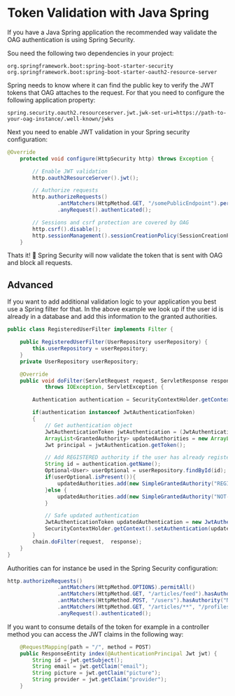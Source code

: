 # Token Validation with Java Spring

If you have a Java Spring application the recommended way validate the OAG authentication is using Spring Security.


Sou need the following two dependencies in your project:
```
org.springframework.boot:spring-boot-starter-security
org.springframework.boot:spring-boot-starter-oauth2-resource-server
```

Spring needs to know where it can find the public key to verify the JWT tokens that OAG attaches to the request. For that you need to configure the following application property:

```
spring.security.oauth2.resourceserver.jwt.jwk-set-uri=https://path-to-your-oag-instance/.well-known/jwks
```

Next you need to enable JWT validation in your Spring security configuration:

```java
@Override
    protected void configure(HttpSecurity http) throws Exception {

        // Enable JWT validation
        http.oauth2ResourceServer().jwt();

        // Authorize requests
        http.authorizeRequests()
                .antMatchers(HttpMethod.GET, "/somePublicEndpoint").permitAll()
                .anyRequest().authenticated();

        // Sessions and csrf protection are covered by OAG
        http.csrf().disable();
        http.sessionManagement().sessionCreationPolicy(SessionCreationPolicy.STATELESS);
    }
```

Thats it! 🎉 Spring Security will now validate the token that is sent with OAG and block all requests.

## Advanced

If you want to add additional validation logic to your application you best use a Spring filter for that. In the above example we look up if the user id is already in a database and add this information to the granted authorities.

```java
public class RegisteredUserFilter implements Filter {

    public RegisteredUserFilter(UserRepository userRepository) {
        this.userRepository = userRepository;
    }
    private UserRepository userRepository;

    @Override
    public void doFilter(ServletRequest request, ServletResponse response, FilterChain chain)
            throws IOException, ServletException {

        Authentication authentication = SecurityContextHolder.getContext().getAuthentication();

        if(authentication instanceof JwtAuthenticationToken)
        {
            // Get authentication object
            JwtAuthenticationToken jwtAuthentication = (JwtAuthenticationToken) authentication;
            ArrayList<GrantedAuthority> updatedAuthorities = new ArrayList<>(jwtAuthentication.getAuthorities());
            Jwt principal = jwtAuthentication.getToken();

            // Add REGISTERED authority if the user has already registered themself
            String id = authentication.getName();
            Optional<User> userOptional = userRepository.findById(id);
            if(userOptional.isPresent()){
                updatedAuthorities.add(new SimpleGrantedAuthority("REGISTERED"));
            }else {
                updatedAuthorities.add(new SimpleGrantedAuthority("NOT-REGISTERED"));
            }

            // Safe updated authentication
            JwtAuthenticationToken updatedAuthentication = new JwtAuthenticationToken(jwtAuthentication.getToken(), updatedAuthorities);
            SecurityContextHolder.getContext().setAuthentication(updatedAuthentication);
        }
        chain.doFilter(request,  response);
    }
}
```

Authorities can for instance be used in the Spring Security configuration:

```java
http.authorizeRequests()
                .antMatchers(HttpMethod.OPTIONS).permitAll()
                .antMatchers(HttpMethod.GET, "/articles/feed").hasAuthority("REGISTERED")
                .antMatchers(HttpMethod.POST, "/users").hasAuthority("NOT-REGISTERED")
                .antMatchers(HttpMethod.GET, "/articles/**", "/profiles/**", "/user", "/tags").permitAll()
                .anyRequest().authenticated();
```

If you want to consume details of the token for example in a controller method you can access the JWT claims in the following way:
```java
    @RequestMapping(path = "/", method = POST)
    public ResponseEntity index(@AuthenticationPrincipal Jwt jwt) {
        String id = jwt.getSubject();
        String email = jwt.getClaim("email");
        String picture = jwt.getClaim("picture");
        String provider = jwt.getClaim("provider");
    }
```
